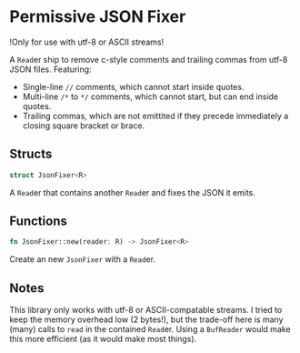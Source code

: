 # Permissive JSON Fixer

!Only for use with utf-8 or ASCII streams!

A `Read`er ship to remove c-style comments and trailing commas from utf-8 JSON
files. Featuring:

- Single-line `//` comments, which cannot start inside quotes.
- Multi-line `/*` to `*/` comments, which cannot start, but can end inside
quotes.
- Trailing commas, which are not emittited if they precede immediately a
closing square bracket or brace.

## Structs
```rust
struct JsonFixer<R>
```

A `Read`er that contains another `Read`er and fixes the
JSON it emits.

## Functions

```rust
fn JsonFixer::new(reader: R) -> JsonFixer<R>
```

Create an new `JsonFixer` with a `Read`er.

## Notes

This library only works with utf-8 or ASCII-compatable streams. I tried to keep
the memory overhead low (2 bytes!), but the trade-off here is many (many) calls
to `read` in the contained `Read`er. Using a `BufReader` would make this more
efficient (as it would make most things).
